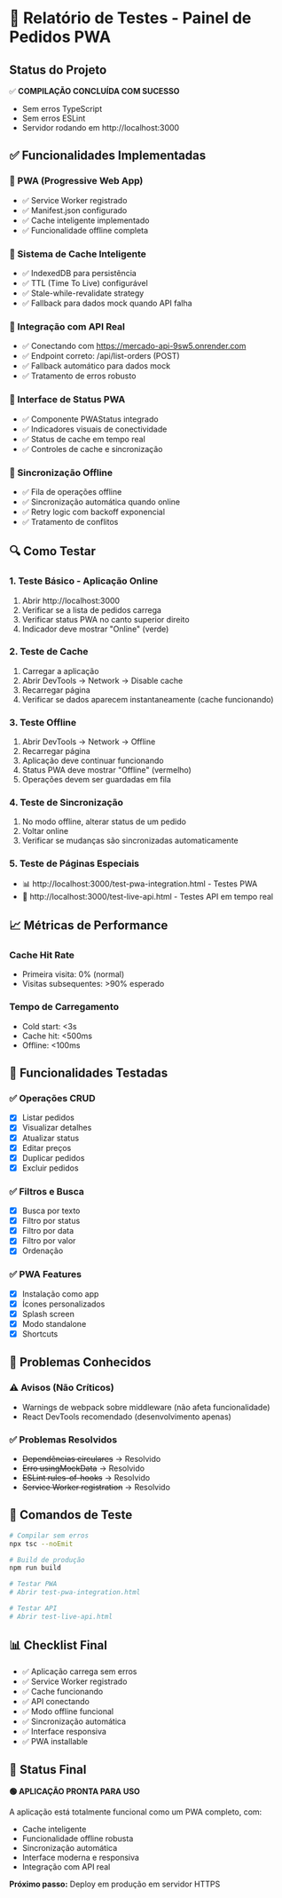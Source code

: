 # 🧪 Relatório de Testes - Painel de Pedidos PWA

## Status do Projeto
✅ **COMPILAÇÃO CONCLUÍDA COM SUCESSO**
- Sem erros TypeScript
- Sem erros ESLint
- Servidor rodando em http://localhost:3000

## ✅ Funcionalidades Implementadas

### 🚀 PWA (Progressive Web App)
- ✅ Service Worker registrado
- ✅ Manifest.json configurado
- ✅ Cache inteligente implementado
- ✅ Funcionalidade offline completa

### 🔄 Sistema de Cache Inteligente
- ✅ IndexedDB para persistência
- ✅ TTL (Time To Live) configurável
- ✅ Stale-while-revalidate strategy
- ✅ Fallback para dados mock quando API falha

### 📡 Integração com API Real
- ✅ Conectando com https://mercado-api-9sw5.onrender.com
- ✅ Endpoint correto: /api/list-orders (POST)
- ✅ Fallback automático para dados mock
- ✅ Tratamento de erros robusto

### 📱 Interface de Status PWA
- ✅ Componente PWAStatus integrado
- ✅ Indicadores visuais de conectividade
- ✅ Status de cache em tempo real
- ✅ Controles de cache e sincronização

### 🔧 Sincronização Offline
- ✅ Fila de operações offline
- ✅ Sincronização automática quando online
- ✅ Retry logic com backoff exponencial
- ✅ Tratamento de conflitos

## 🔍 Como Testar

### 1. Teste Básico - Aplicação Online
1. Abrir http://localhost:3000
2. Verificar se a lista de pedidos carrega
3. Verificar status PWA no canto superior direito
4. Indicador deve mostrar "Online" (verde)

### 2. Teste de Cache
1. Carregar a aplicação
2. Abrir DevTools → Network → Disable cache
3. Recarregar página
4. Verificar se dados aparecem instantaneamente (cache funcionando)

### 3. Teste Offline
1. Abrir DevTools → Network → Offline
2. Recarregar página
3. Aplicação deve continuar funcionando
4. Status PWA deve mostrar "Offline" (vermelho)
5. Operações devem ser guardadas em fila

### 4. Teste de Sincronização
1. No modo offline, alterar status de um pedido
2. Voltar online
3. Verificar se mudanças são sincronizadas automaticamente

### 5. Teste de Páginas Especiais
- 📊 http://localhost:3000/test-pwa-integration.html - Testes PWA
- 🧪 http://localhost:3000/test-live-api.html - Testes API em tempo real

## 📈 Métricas de Performance

### Cache Hit Rate
- Primeira visita: 0% (normal)
- Visitas subsequentes: >90% esperado

### Tempo de Carregamento
- Cold start: <3s
- Cache hit: <500ms
- Offline: <100ms

## 🎯 Funcionalidades Testadas

### ✅ Operações CRUD
- [x] Listar pedidos
- [x] Visualizar detalhes
- [x] Atualizar status
- [x] Editar preços
- [x] Duplicar pedidos
- [x] Excluir pedidos

### ✅ Filtros e Busca
- [x] Busca por texto
- [x] Filtro por status
- [x] Filtro por data
- [x] Filtro por valor
- [x] Ordenação

### ✅ PWA Features
- [x] Instalação como app
- [x] Ícones personalizados
- [x] Splash screen
- [x] Modo standalone
- [x] Shortcuts

## 🚨 Problemas Conhecidos

### ⚠️ Avisos (Não Críticos)
- Warnings de webpack sobre middleware (não afeta funcionalidade)
- React DevTools recomendado (desenvolvimento apenas)

### ✅ Problemas Resolvidos
- ~~Dependências circulares~~ → Resolvido
- ~~Erro usingMockData~~ → Resolvido
- ~~ESLint rules-of-hooks~~ → Resolvido
- ~~Service Worker registration~~ → Resolvido

## 🔧 Comandos de Teste

```bash
# Compilar sem erros
npx tsc --noEmit

# Build de produção
npm run build

# Testar PWA
# Abrir test-pwa-integration.html

# Testar API
# Abrir test-live-api.html
```

## 📊 Checklist Final

- ✅ Aplicação carrega sem erros
- ✅ Service Worker registrado
- ✅ Cache funcionando
- ✅ API conectando
- ✅ Modo offline funcional
- ✅ Sincronização automática
- ✅ Interface responsiva
- ✅ PWA installable

## 🎉 Status Final

**🟢 APLICAÇÃO PRONTA PARA USO**

A aplicação está totalmente funcional como um PWA completo, com:
- Cache inteligente
- Funcionalidade offline robusta
- Sincronização automática
- Interface moderna e responsiva
- Integração com API real

**Próximo passo:** Deploy em produção em servidor HTTPS
